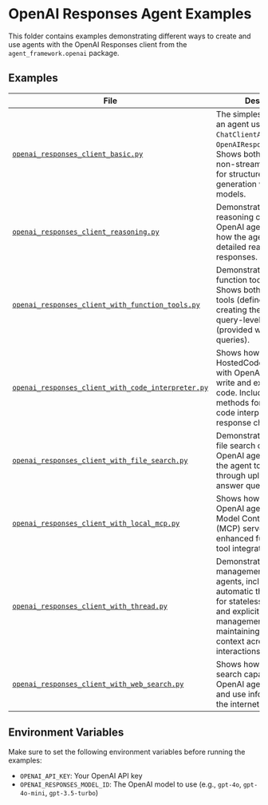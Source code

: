 # OpenAI Responses Agent Examples

This folder contains examples demonstrating different ways to create and use agents with the OpenAI Responses client from the `agent_framework.openai` package.

## Examples

| File | Description |
|------|-------------|
| [`openai_responses_client_basic.py`](openai_responses_client_basic.py) | The simplest way to create an agent using `ChatClientAgent` with `OpenAIResponsesClient`. Shows both streaming and non-streaming responses for structured response generation with OpenAI models. |
| [`openai_responses_client_reasoning.py`](openai_responses_client_reasoning.py) | Demonstrates how to use reasoning capabilities with OpenAI agents, showing how the agent can provide detailed reasoning for its responses. |
| [`openai_responses_client_with_function_tools.py`](openai_responses_client_with_function_tools.py) | Demonstrates how to use function tools with agents. Shows both agent-level tools (defined when creating the agent) and query-level tools (provided with specific queries). |
| [`openai_responses_client_with_code_interpreter.py`](openai_responses_client_with_code_interpreter.py) | Shows how to use the HostedCodeInterpreterTool with OpenAI agents to write and execute Python code. Includes helper methods for accessing code interpreter data from response chunks. |
| [`openai_responses_client_with_file_search.py`](openai_responses_client_with_file_search.py) | Demonstrates how to use file search capabilities with OpenAI agents, allowing the agent to search through uploaded files to answer questions. |
| [`openai_responses_client_with_local_mcp.py`](openai_responses_client_with_local_mcp.py) | Shows how to integrate OpenAI agents with local Model Context Protocol (MCP) servers for enhanced functionality and tool integration. |
| [`openai_responses_client_with_thread.py`](openai_responses_client_with_thread.py) | Demonstrates thread management with OpenAI agents, including automatic thread creation for stateless conversations and explicit thread management for maintaining conversation context across multiple interactions. |
| [`openai_responses_client_with_web_search.py`](openai_responses_client_with_web_search.py) | Shows how to use web search capabilities with OpenAI agents to retrieve and use information from the internet in responses. |

## Environment Variables

Make sure to set the following environment variables before running the examples:

- `OPENAI_API_KEY`: Your OpenAI API key
- `OPENAI_RESPONSES_MODEL_ID`: The OpenAI model to use (e.g., `gpt-4o`, `gpt-4o-mini`, `gpt-3.5-turbo`)
